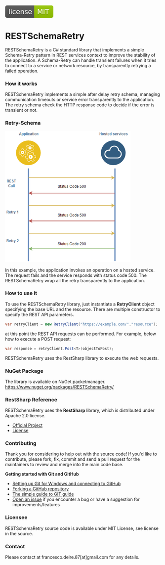 [![Github license](mit.svg)](https://github.com/engineering87/RESTSchemaRetry/blob/master/LICENSE)

# RESTSchemaRetry
RESTSchemaRetry is a C# standard library that implements a simple Schema-Retry pattern in REST services context to improve the stability of the application.
A Schema-Retry can handle transient failures when it tries to connect to a service or network resource, by transparently retrying a failed operation. 

### How it works
RESTSchemaRetry implements a simple after delay retry schema, managing communication timeouts or service error transparently to the application.
The retry schema check the HTTP response code to decide if the error is transient or not.

### Retry-Schema
![Alt text](/wiki/img/Retry-Schema.png?raw=true)

In this example, the application invokes an operation on a hosted service. The request fails and the service responds with status code 500.
The RESTSchemaRetry wrap all the retry transparently to the application.

### How to use it

To use the RESTSchemaRetry library, just instantiate a **RetryClient** object specifying the base URL and the resource.
There are multiple constructor to specify the REST API parameters.

```csharp
var retryClient = new RetryClient("https://example.com/","resource");
```
at this point the REST API requests can be performed.
For example, below how to execute a POST request:

```csharp
var response = retryClient.Post<T>(objectToPost);
```

RESTSchemaRetry uses the RestSharp library to execute the web requests.

### NuGet Package

The library is available on NuGet packetmanager.
https://www.nuget.org/packages/RESTSchemaRetry/

### RestSharp Reference
RESTSchemaRetry uses the **RestSharp** library, which is distributed under Apache 2.0 license.
* [Official Project](https://github.com/restsharp/RestSharp)
* [License](https://github.com/restsharp/RestSharp/blob/dev/LICENSE.txt)

### Contributing
Thank you for considering to help out with the source code!
If you'd like to contribute, please fork, fix, commit and send a pull request for the maintainers to review and merge into the main code base.

**Getting started with Git and GitHub**

 * [Setting up Git for Windows and connecting to GitHub](http://help.github.com/win-set-up-git/)
 * [Forking a GitHub repository](http://help.github.com/fork-a-repo/)
 * [The simple guide to GIT guide](http://rogerdudler.github.com/git-guide/)
 * [Open an issue](https://github.com/engineering87/RESTSchemaRetry/issues) if you encounter a bug or have a suggestion for improvements/features

### Licensee
RESTSchemaRetry source code is available under MIT License, see license in the source.

### Contact
Please contact at francesco.delre.87[at]gmail.com for any details.
